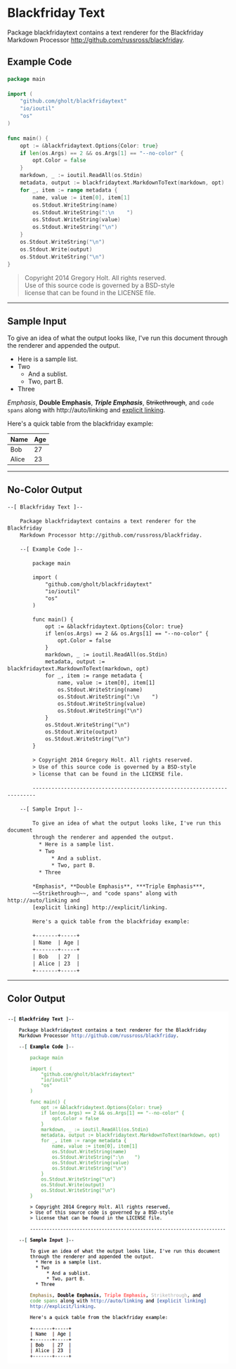 # Blackfriday Text

Package blackfridaytext contains a text renderer for the Blackfriday Markdown
Processor http://github.com/russross/blackfriday.

## Example Code

```go
package main

import (
    "github.com/gholt/blackfridaytext"
    "io/ioutil"
    "os"
)

func main() {
    opt := &blackfridaytext.Options{Color: true}
    if len(os.Args) == 2 && os.Args[1] == "--no-color" {
        opt.Color = false
    }
    markdown, _ := ioutil.ReadAll(os.Stdin)
    metadata, output := blackfridaytext.MarkdownToText(markdown, opt)
    for _, item := range metadata {
        name, value := item[0], item[1]
        os.Stdout.WriteString(name)
        os.Stdout.WriteString(":\n    ")
        os.Stdout.WriteString(value)
        os.Stdout.WriteString("\n")
    }
    os.Stdout.WriteString("\n")
    os.Stdout.Write(output)
    os.Stdout.WriteString("\n")
}
```

> Copyright 2014 Gregory Holt. All rights reserved.  
> Use of this source code is governed by a BSD-style  
> license that can be found in the LICENSE file.

---

## Sample Input

To give an idea of what the output looks like, I've run this document through
the renderer and appended the output.

 *  Here is a sample list.
 *  Two
     *  And a sublist.
     *  Two, part B.
 *  Three

*Emphasis*, **Double Emphasis**, ***Triple Emphasis***, ~~Strikethrough~~, and `code spans` along with http://auto/linking and [explicit linking](http://explicit/linking).

Here's a quick table from the blackfriday example:

Name  | Age
------|----
Bob   | 27
Alice | 23

---

## No-Color Output

```
--[ Blackfriday Text ]--

    Package blackfridaytext contains a text renderer for the Blackfriday
    Markdown Processor http://github.com/russross/blackfriday.

    --[ Example Code ]--

        package main

        import (
            "github.com/gholt/blackfridaytext"
            "io/ioutil"
            "os"
        )

        func main() {
            opt := &blackfridaytext.Options{Color: true}
            if len(os.Args) == 2 && os.Args[1] == "--no-color" {
                opt.Color = false
            }
            markdown, _ := ioutil.ReadAll(os.Stdin)
            metadata, output := blackfridaytext.MarkdownToText(markdown, opt)
            for _, item := range metadata {
                name, value := item[0], item[1]
                os.Stdout.WriteString(name)
                os.Stdout.WriteString(":\n    ")
                os.Stdout.WriteString(value)
                os.Stdout.WriteString("\n")
            }
            os.Stdout.WriteString("\n")
            os.Stdout.Write(output)
            os.Stdout.WriteString("\n")
        }

        > Copyright 2014 Gregory Holt. All rights reserved.
        > Use of this source code is governed by a BSD-style
        > license that can be found in the LICENSE file.

        -----------------------------------------------------------------------

    --[ Sample Input ]--

        To give an idea of what the output looks like, I've run this document
        through the renderer and appended the output.
          * Here is a sample list.
          * Two
              * And a sublist.
              * Two, part B.
          * Three

        *Emphasis*, **Double Emphasis**, ***Triple Emphasis***,
        ~~Strikethrough~~, and "code spans" along with http://auto/linking and
        [explicit linking] http://explicit/linking.

        Here's a quick table from the blackfriday example:

        +-------+-----+
        | Name  | Age |
        +-------+-----+
        | Bob   | 27  |
        | Alice | 23  |
        +-------+-----+
```

---

## Color Output

![](screenshot.png)
